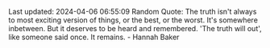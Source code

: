 Last updated: 2024-04-06 06:55:09
Random Quote: The truth isn't always to most exciting version of things, or the best, or the worst. It's somewhere inbetween. But it deserves to be heard and remembered. 'The truth will out', like someone said once. It remains. - Hannah Baker